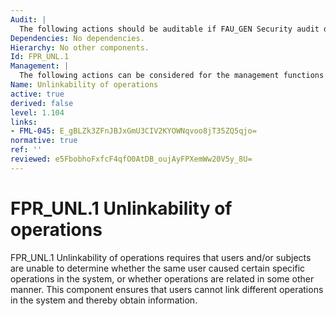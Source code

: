 ```yaml
---
Audit: |
  The following actions should be auditable if FAU_GEN Security audit data generation is included in the PP, PP-Module, functional package or ST: a) minimal: The invocation of the unlinkability mechanism.
Dependencies: No dependencies.
Hierarchy: No other components.
Id: FPR_UNL.1
Management: |
  The following actions can be considered for the management functions in FMT: a) the management of the unlinkability function.
Name: Unlinkability of operations
active: true
derived: false
level: 1.104
links:
- FML-045: E_gBLZk3ZFnJBJxGmU3CIV2KYOWNqvoo8jT35ZQ5qjo=
normative: true
ref: ''
reviewed: e5FbobhoFxfcF4qfO0AtDB_oujAyFPXemWw20V5y_8U=
---
```


# FPR_UNL.1 Unlinkability of operations

FPR_UNL.1 Unlinkability of operations requires that users and/or subjects are unable to determine whether the same user caused certain specific operations in the system, or whether operations are related in some other manner. This component ensures that users cannot link different operations in the system and thereby obtain information.
